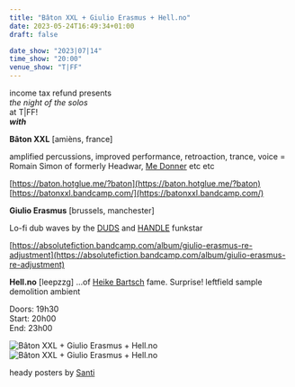 ```yaml
---
title: "Bâton XXL + Giulio Erasmus + Hell.no"
date: 2023-05-24T16:49:34+01:00
draft: false

date_show: "2023|07|14"
time_show: "20:00"
venue_show: "T|FF"
---
```


income tax refund presents
\
*the night of the solos*
\
at T|FF!
\
***with***

**Bâton XXL** [amièns, france]

amplified percussions, improved performance, retroaction, trance, voice
= Romain Simon of formerly Headwar, [Me Donner](https://econore.bandcamp.com/album/nuke) etc etc

[https://baton.hotglue.me/?baton](https://baton.hotglue.me/?baton)
[https://batonxxl.bandcamp.com/](https://batonxxl.bandcamp.com/)



**Giulio Erasmus** [brussels, manchester]

Lo-fi dub waves by the [DUDS](https://dudsdudsduds.bandcamp.com) and [HANDLE]( https://absolutefiction.bandcamp.com/album/handle-in-threes) funkstar

[https://absolutefiction.bandcamp.com/album/giulio-erasmus-re-adjustment](https://absolutefiction.bandcamp.com/album/giulio-erasmus-re-adjustment)



**Hell.no** [leepzzg]
...of [Heike Bartsch](https://heikebartsch.bandcamp.com) fame. Surprise!
leftfield sample demolition ambient 


Doors: 19h30
\
Start: 20h00
\
End: 23h00


![Bâton XXL + Giulio Erasmus + Hell.no](../../posters/2023-07-14.jpg)
![Bâton XXL + Giulio Erasmus + Hell.no](../../posters/2023-07-14_2.jpg)

heady posters by [Santi](https://www.instagram.com/santimnam)